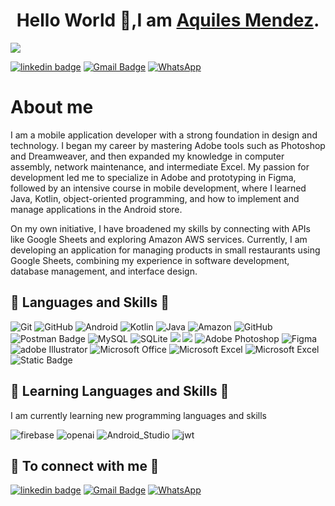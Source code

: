 <div align="center">
<h1 align="center">Hello World 👋,I am <a href="https://">Aquiles Mendez</a>.</h1>
</div>
 <img src="https://i.imgur.com/2k4TaRV.png">
 
  [![linkedin badge](https://img.shields.io/badge/aquilesmendez-30302f?style=flat&logo=linkedin)](https://www.linkedin.com/in/aquilesmendez)
[![Gmail Badge](https://img.shields.io/badge/aquilesmendez@gmail.com-30302f?style=flat&logo=Gmail&logoColor=red)](mailto:aquilesmendez@gmail.com)
[![WhatsApp](https://img.shields.io/badge/WhatsApp-30302f?style=flat&logo=WhatsApp)](https://wa.me/56956368881)


<div align="left">
<h1 align="left">About me</h1>
</div>
I am a mobile application developer with a strong foundation in design and technology. I began my career by mastering Adobe tools such as Photoshop and Dreamweaver, and then expanded my knowledge in computer assembly, network maintenance, and intermediate Excel. My passion for development led me to specialize in Adobe and prototyping in Figma, followed by an intensive course in mobile development, where I learned Java, Kotlin, object-oriented programming, and how to implement and manage applications in the Android store.

On my own initiative, I have broadened my skills by connecting with APIs like Google Sheets and exploring Amazon AWS services. Currently, I am developing an application for managing products in small restaurants using Google Sheets, combining my experience in software development, database management, and interface design.

 ## 🔧 Languages and Skills 🔧

 ![Git](https://img.shields.io/badge/git-%23F05033.svg?style=for-the-badge&logo=git&logoColor=white)
 ![GitHub](https://img.shields.io/badge/GitHub-%23F05033.svg?style=for-the-badge&logo=github&logoColor=white)
  ![Android](https://img.shields.io/badge/Android-44A833.svg?style=for-the-badge&logo=android&logoColor=white)
  ![Kotlin](https://img.shields.io/badge/Kotlin-412991.svg?style=for-the-badge&logo=Kotlin&logoColor=white)
  ![Java](https://img.shields.io/badge/Java-D83B01.svg?style=for-the-badge&logo=Java&logoColor=white)
  ![Amazon](https://img.shields.io/badge/Amazon_AWS-232F3E.svg?style=for-the-badge&logo=amazon-aws&logoColor=white)
   ![GitHub](https://img.shields.io/badge/GitHub-181717.svg?style=for-the-badge&logo=GitHub&logoColor=white)
   ![Postman Badge](https://img.shields.io/badge/Postman-FF6C37.svg?style=for-the-badge&logo=postman&logoColor=white)
   ![MySQL](https://img.shields.io/badge/MySQL-%2300f.svg?style=for-the-badge&logo=openai&logoColor=white)
  ![SQLite](https://img.shields.io/badge/SQLite-%2307405e.svg?style=for-the-badge&logo=SQLite&logoColor=white)
 <img src="https://img.shields.io/badge/Android_Studio-3DDC84?style=for-the-badge&logo=android-studio&logoColor=white">
<img src="https://img.shields.io/badge/Visual_Studio_Code-0078D4?style=for-the-badge&logo=visual%20studio%20code&logoColor=white">
![Adobe Photoshop](https://img.shields.io/badge/adobe%20photoshop-001E36.svg?style=for-the-badge&logo=adobe%20photoshop&logoColor="alt="photoshop")
![Figma](https://img.shields.io/badge/figma-%23F05033.svg?style=for-the-badge&logo=figma&logoColor=white)
![adobe Illustrator](https://img.shields.io/badge/-Illustrator-ff9a00.svg?style=for-the-badge&logo=adobe-illustrator&logoColor=white)
![Microsoft Office](https://img.shields.io/badge/Microsoft_Office-D83B01?style=for-the-badge&logo=microsoft-office&logoColor=white)
 ![Microsoft Excel](https://img.shields.io/badge/Microsoft_Excel-217346?style=for-the-badge&logo=microsoft-excel&logoColor=white)
 ![Microsoft Excel](https://img.shields.io/badge/React-217346?style=for-the-badge&logo=microsoft-excel&logoColor=white)
 ![Static Badge](https://img.shields.io/badge/react-8A2BE2)


 ## 🔧 Learning Languages and Skills 🔧
 I am currently learning new programming languages and skills

 ![firebase](https://img.shields.io/badge/firebase-FFCA28.svg?style=for-the-badge&logo=firebase&logoColor=white)
 ![openai](https://img.shields.io/badge/open_ai_api-412991.svg?style=for-the-badge&logo=openai&logoColor=white)
 ![Android_Studio](https://img.shields.io/badge/Jetpack_Compose-3DDC84.svg?style=for-the-badge&logo=android-studio&logoColor=white)
 ![jwt](https://img.shields.io/badge/JWT-000000?style=for-the-badge&logo=JSON%20web%20tokens&logoColor=white)


 ## 🔧 To connect with me 🔧

 [![linkedin badge](https://img.shields.io/badge/aquilesmendez-30302f?style=flat&logo=linkedin)](https://www.linkedin.com/in/aquilesmendez)
[![Gmail Badge](https://img.shields.io/badge/aquilesmendez@gmail.com-30302f?style=flat&logo=Gmail&logoColor=red)](mailto:aquilesmendez@gmail.com)
[![WhatsApp](https://img.shields.io/badge/WhatsApp-30302f?style=flat&logo=WhatsApp)](https://wa.me/56956368881)




